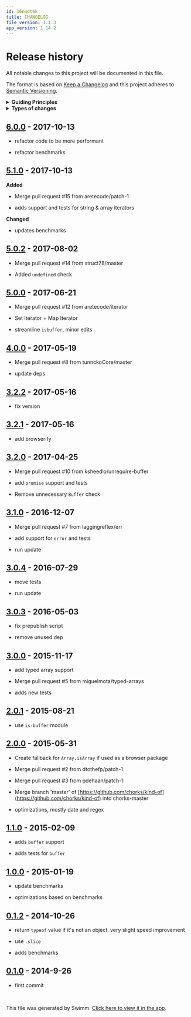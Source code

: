 ```yaml
---
id: 16nmdt6k
title: CHANGELOG
file_version: 1.1.3
app_version: 1.14.2
---
```


# Release history

All notable changes to this project will be documented in this file.

The format is based on [Keep a Changelog](http://keepachangelog.com/en/1.0.0/) and this project adheres to [Semantic Versioning](http://semver.org/spec/v2.0.0.html).

<details> <summary><strong>Guiding Principles</strong></summary>

*   Changelogs are for humans, not machines.

*   There should be an entry for every single version.

*   The same types of changes should be grouped.

*   Versions and sections should be linkable.

*   The latest version comes first.

*   The release date of each versions is displayed.

*   Mention whether you follow Semantic Versioning.

</details> <details> <summary><strong>Types of changes</strong></summary>

Changelog entries are classified using the following labels _(from_ [_keep-a-changelog_](http://keepachangelog.com/)):

*   `Added` for new features.

*   `Changed` for changes in existing functionality.

*   `Deprecated` for soon-to-be removed features.

*   `Removed` for now removed features.

*   `Fixed` for any bug fixes.

*   `Security` in case of vulnerabilities.

</details>

## [6.0.0](https://github.com/jonschlinkert/kind-of/compare/5.1.0...6.0.0) - 2017-10-13

*   refactor code to be more performant

*   refactor benchmarks

## [5.1.0](https://github.com/jonschlinkert/kind-of/compare/5.0.2...5.1.0) - 2017-10-13

**Added**

*   Merge pull request #15 from aretecode/patch-1

*   adds support and tests for string & array iterators

**Changed**

*   updates benchmarks

## [5.0.2](https://github.com/jonschlinkert/kind-of/compare/5.0.1...5.0.2) - 2017-08-02

*   Merge pull request #14 from struct78/master

*   Added `undefined` check

## [5.0.0](https://github.com/jonschlinkert/kind-of/compare/4.0.0...5.0.0) - 2017-06-21

*   Merge pull request #12 from aretecode/iterator

*   Set Iterator + Map Iterator

*   streamline `isbuffer`, minor edits

## [4.0.0](https://github.com/jonschlinkert/kind-of/compare/3.2.2...4.0.0) - 2017-05-19

*   Merge pull request #8 from tunnckoCore/master

*   update deps

## [3.2.2](https://github.com/jonschlinkert/kind-of/compare/3.2.1...3.2.2) - 2017-05-16

*   fix version

## [3.2.1](https://github.com/jonschlinkert/kind-of/compare/3.2.0...3.2.1) - 2017-05-16

*   add browserify

## [3.2.0](https://github.com/jonschlinkert/kind-of/compare/3.1.0...3.2.0) - 2017-04-25

*   Merge pull request #10 from ksheedlo/unrequire-buffer

*   add `promise` support and tests

*   Remove unnecessary `Buffer` check

## [3.1.0](https://github.com/jonschlinkert/kind-of/compare/3.0.4...3.1.0) - 2016-12-07

*   Merge pull request #7 from laggingreflex/err

*   add support for `error` and tests

*   run update

## [3.0.4](https://github.com/jonschlinkert/kind-of/compare/3.0.3...3.0.4) - 2016-07-29

*   move tests

*   run update

## [3.0.3](https://github.com/jonschlinkert/kind-of/compare/3.0.0...3.0.3) - 2016-05-03

*   fix prepublish script

*   remove unused dep

## [3.0.0](https://github.com/jonschlinkert/kind-of/compare/2.0.1...3.0.0) - 2015-11-17

*   add typed array support

*   Merge pull request #5 from miguelmota/typed-arrays

*   adds new tests

## [2.0.1](https://github.com/jonschlinkert/kind-of/compare/2.0.0...2.0.1) - 2015-08-21

*   use `is-buffer` module

## [2.0.0](https://github.com/jonschlinkert/kind-of/compare/1.1.0...2.0.0) - 2015-05-31

*   Create fallback for `Array.isArray` if used as a browser package

*   Merge pull request #2 from dtothefp/patch-1

*   Merge pull request #3 from pdehaan/patch-1

*   Merge branch 'master' of [https://github.com/chorks/kind-of](https://github.com/chorks/kind-of) into chorks-master

*   optimizations, mostly date and regex

## [1.1.0](https://github.com/jonschlinkert/kind-of/compare/1.0.0...1.1.0) - 2015-02-09

*   adds `buffer` support

*   adds tests for `buffer`

## [1.0.0](https://github.com/jonschlinkert/kind-of/compare/0.1.2...1.0.0) - 2015-01-19

*   update benchmarks

*   optimizations based on benchmarks

## [0.1.2](https://github.com/jonschlinkert/kind-of/compare/0.1.0...0.1.2) - 2014-10-26

*   return `typeof` value if it's not an object. very slight speed improvement

*   use `.slice`

*   adds benchmarks

## [0.1.0](https://github.com/jonschlinkert/kind-of/commit/2fae09b0b19b1aadb558e9be39f0c3ef6034eb87) - 2014-9-26

*   first commit

<br/>

This file was generated by Swimm. [Click here to view it in the app](https://app.swimm.io/repos/Z2l0aHViJTNBJTNBYmxvZyUzQSUzQXdlbmZlbmd3YW5n/docs/16nmdt6k).
